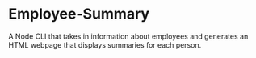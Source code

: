 # Employee-Summary
A Node CLI that takes in information about employees and generates an HTML webpage that displays summaries for each person.
